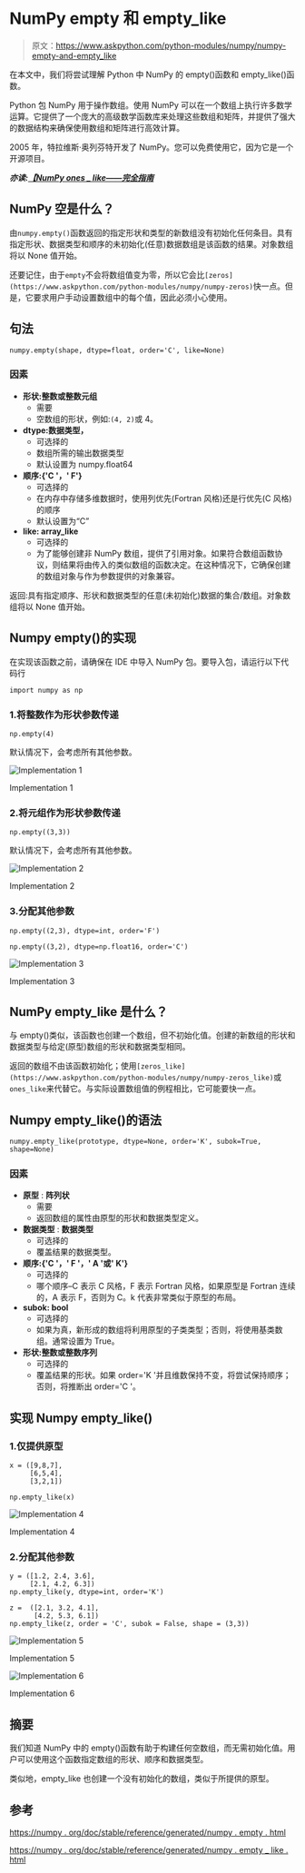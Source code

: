 # NumPy empty 和 empty_like

> 原文：<https://www.askpython.com/python-modules/numpy/numpy-empty-and-empty_like>

在本文中，我们将尝试理解 Python 中 NumPy 的 empty()函数和 empty_like()函数。

Python 包 NumPy 用于操作数组。使用 NumPy 可以在一个数组上执行许多数学运算。它提供了一个庞大的高级数学函数库来处理这些数组和矩阵，并提供了强大的数据结构来确保使用数组和矩阵进行高效计算。

2005 年，特拉维斯·奥列芬特开发了 NumPy。您可以免费使用它，因为它是一个开源项目。

***亦读:[【NumPy ones _ like——完全指南](https://www.askpython.com/python-modules/numpy/numpy-ones_like)***

## NumPy 空是什么？

由`numpy.empty()`函数返回的指定形状和类型的新数组没有初始化任何条目。具有指定形状、数据类型和顺序的未初始化(任意)数据数组是该函数的结果。对象数组将以 None 值开始。

还要记住，由于`empty`不会将数组值变为零，所以它会比`[zeros](https://www.askpython.com/python-modules/numpy/numpy-zeros)`快一点。但是，它要求用户手动设置数组中的每个值，因此必须小心使用。

## 句法

```
numpy.empty(shape, dtype=float, order='C', like=None)

```

### 因素

*   **形状:整数或整数元组**
    *   需要
    *   空数组的形状，例如:`(4, 2)`或 4。
*   **dtype:数据类型，**
    *   可选择的
    *   数组所需的输出数据类型
    *   默认设置为 numpy.float64
*   **顺序:{'C '，' F'}**
    *   可选择的
    *   在内存中存储多维数据时，使用列优先(Fortran 风格)还是行优先(C 风格)的顺序
    *   默认设置为“C”
*   **like: array_like**
    *   可选择的
    *   为了能够创建非 NumPy 数组，提供了引用对象。如果符合数组函数协议，则结果将由传入的类似数组的函数决定。在这种情况下，它确保创建的数组对象与作为参数提供的对象兼容。

返回:具有指定顺序、形状和数据类型的任意(未初始化)数据的集合/数组。对象数组将以 None 值开始。

## Numpy empty()的实现

在实现该函数之前，请确保在 IDE 中导入 NumPy 包。要导入包，请运行以下代码行

```
import numpy as np

```

### 1.将整数作为形状参数传递

```
np.empty(4)

```

默认情况下，会考虑所有其他参数。

![Implementation 1](img/2849094caeada5cefa3d57aeeb8a620d.png)

Implementation 1

### 2.将元组作为形状参数传递

```
np.empty((3,3))

```

默认情况下，会考虑所有其他参数。

![Implementation 2](img/a3641870e03a29ec4708a76042879358.png)

Implementation 2

### 3.分配其他参数

```
np.empty((2,3), dtype=int, order='F')

np.empty((3,2), dtype=np.float16, order='C')

```

![Implementation 3](img/3836f40a8d6dccb1856f8662b9a39f64.png)

Implementation 3

## NumPy empty_like 是什么？

与 empty()类似，该函数也创建一个数组，但不初始化值。创建的新数组的形状和数据类型与给定(原型)数组的形状和数据类型相同。

返回的数组不由该函数初始化；使用`[zeros_like](https://www.askpython.com/python-modules/numpy/numpy-zeros_like)`或 `ones_like`来代替它。与实际设置数组值的例程相比，它可能要快一点。

## Numpy empty_like()的语法

```
numpy.empty_like(prototype, dtype=None, order='K', subok=True, shape=None)

```

### 因素

*   **原型** : **阵列状**
    *   需要
    *   返回数组的属性由原型的形状和数据类型定义。
*   **数据类型** : **数据类型**
    *   可选择的
    *   覆盖结果的数据类型。
*   **顺序:{'C '，' F '，' A '或' K'}**
    *   可选择的
    *   哪个顺序–C 表示 C 风格，F 表示 Fortran 风格，如果原型是 Fortran 连续的，A 表示 F，否则为 C。k 代表非常类似于原型的布局。
*   **subok: bool**
    *   可选择的
    *   如果为真，新形成的数组将利用原型的子类类型；否则，将使用基类数组。通常设置为 True。
*   **形状:整数或整数序列**
    *   可选择的
    *   覆盖结果的形状。如果 order='K '并且维数保持不变，将尝试保持顺序；否则，将推断出 order='C '。

## 实现 Numpy empty_like()

### 1.仅提供原型

```
x = ([9,8,7],
     [6,5,4],
     [3,2,1])

np.empty_like(x)

```

![Implementation 4](img/e6d2b07e31bf18367ba13f20f0a7d687.png)

Implementation 4

### 2.分配其他参数

```
y = ([1.2, 2.4, 3.6],
     [2.1, 4.2, 6.3])
np.empty_like(y, dtype=int, order='K')

z =  ([2.1, 3.2, 4.1],
      [4.2, 5.3, 6.1])
np.empty_like(z, order = 'C', subok = False, shape = (3,3))

```

![Implementation 5](img/8eb4363191364bcceacbe0bf0e173c15.png)

Implementation 5

![Implementation 6](img/6de12af24887dd50cdff53bf988c1c0c.png)

Implementation 6

## 摘要

我们知道 NumPy 中的 empty()函数有助于构建任何空数组，而无需初始化值。用户可以使用这个函数指定数组的形状、顺序和数据类型。

类似地，empty_like 也创建一个没有初始化的数组，类似于所提供的原型。

## 参考

[https://numpy . org/doc/stable/reference/generated/numpy . empty . html](https://numpy.org/doc/stable/reference/generated/numpy.empty.html)

[https://numpy . org/doc/stable/reference/generated/numpy . empty _ like . html](https://numpy.org/doc/stable/reference/generated/numpy.empty_like.html)